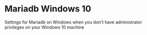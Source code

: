 # Mariadb Windows 10
Settings for Mariadb on Windows when you don't have administrator privileges on your Windows 10 machine
